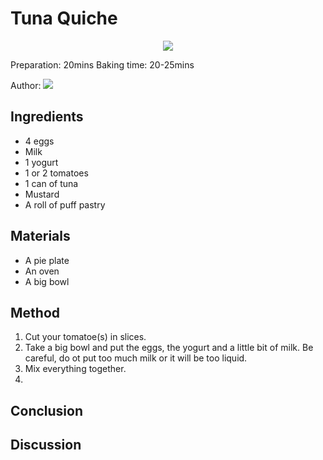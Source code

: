 # Tuna Quiche
<p align="center">
<img src="example.png" />
</p>

Preparation: 20mins Baking time: 20-25mins

Author:
<a href="https://discord.com"><img src="https://img.shields.io/badge/Discord-nouille%232370-25?style=for-the-badge&logo=discord" /> </a>  


## Ingredients
* 4 eggs
* Milk
* 1 yogurt
* 1 or 2 tomatoes
* 1 can of tuna
* Mustard
* A roll of puff pastry
## Materials
* A pie plate
* An oven
* A big bowl
## Method
1. Cut your tomatoe(s) in slices.
2. Take a big bowl and put the eggs, the yogurt and a little bit of milk. Be careful, do ot put too much milk or it will be too liquid.
3. Mix everything together.
4. 
## Conclusion

## Discussion
